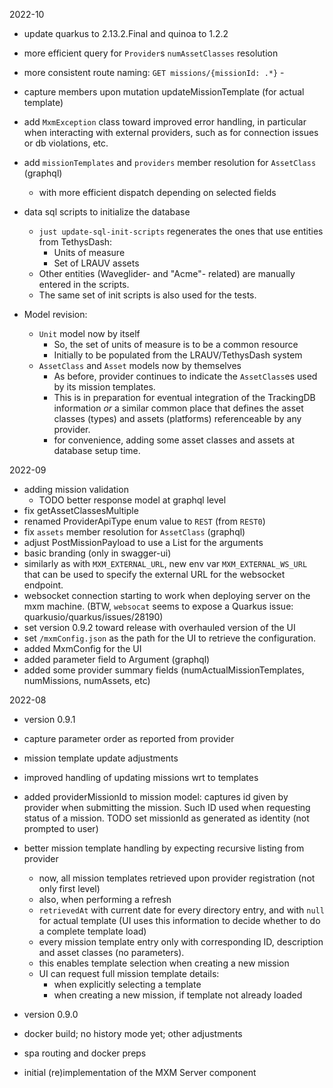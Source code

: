 2022-10

- update quarkus to 2.13.2.Final and quinoa to 1.2.2
- more efficient query for `Provider`s `numAssetClasses` resolution
- more consistent route naming: `GET missions/{missionId: .*}` - 
- capture members upon mutation updateMissionTemplate (for actual template)
- add `MxmException` class toward improved error handling, in particular when interacting
  with external providers, such as for connection issues or db violations, etc.

- add `missionTemplates` and `providers` member resolution for `AssetClass` (graphql)
  - with more efficient dispatch depending on selected fields
- data sql scripts to initialize the database
  - `just update-sql-init-scripts` regenerates the ones that use entities from TethysDash:
    - Units of measure
    - Set of LRAUV assets
  - Other entities (Waveglider- and "Acme"- related) are manually entered in the scripts.
  - The same set of init scripts is also used for the tests.

- Model revision: 
  - `Unit` model now by itself
    - So, the set of units of measure is to be a common resource
    - Initially to be populated from the LRAUV/TethysDash system
  - `AssetClass` and `Asset` models now by themselves
    - As before, provider continues to indicate the `AssetClass`es used by its mission templates.
    - This is in preparation for eventual integration of the TrackingDB information *or* a similar common
      place that defines the asset classes (types) and assets (platforms) referenceable by any provider.
    - for convenience, adding some asset classes and assets at database setup time.

2022-09

- adding mission validation
  - TODO better response model at graphql level
- fix getAssetClassesMultiple
- renamed ProviderApiType enum value to `REST` (from `REST0`)
- fix `assets` member resolution for `AssetClass` (graphql)
- adjust PostMissionPayload to use a List for the arguments
- basic branding (only in swagger-ui)
- similarly as with `MXM_EXTERNAL_URL`, new env var `MXM_EXTERNAL_WS_URL` that 
  can be used to specify the external URL for the websocket endpoint.
- websocket connection starting to work when deploying server on the mxm machine.
  (BTW, `websocat` seems to expose a Quarkus issue: quarkusio/quarkus/issues/28190)
- set version 0.9.2 toward release with overhauled version of the UI
- set `/mxmConfig.json` as the path for the UI to retrieve the configuration.
- added MxmConfig for the UI
- added parameter field to Argument (graphql)
- added some provider summary fields (numActualMissionTemplates, numMissions, numAssets, etc)

2022-08

- version 0.9.1
- capture parameter order as reported from provider
- mission template update adjustments
- improved handling of updating missions wrt to templates
- added providerMissionId to mission model: captures id given by provider when submitting the mission.
  Such ID used when requesting status of a mission.
  TODO set missionId as generated as identity (not prompted to user)
- better mission template handling by expecting recursive listing from provider
  - now, all mission templates retrieved upon provider registration (not only first level)
  - also, when performing a refresh
  - `retrievedAt` with current date for every directory entry, and with `null` for actual template
    (UI uses this information to decide whether to do a complete template load)
  - every mission template entry only with corresponding ID, description and asset classes (no parameters).
  - this enables template selection when creating a new mission
  - UI can request full mission template details:
    - when explicitly selecting a template 
    - when creating a new mission, if template not already loaded

- version 0.9.0
- docker build; no history mode yet; other adjustments
- spa routing and docker preps
- initial (re)implementation of the MXM Server component

